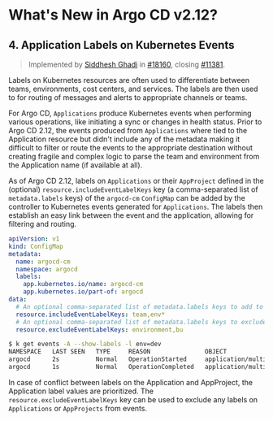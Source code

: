 # What's New in Argo CD v2.12?

## 4. Application Labels on Kubernetes Events

> Implemented by [Siddhesh Ghadi](https://github.com/svghadi) in [#18160](https://github.com/argoproj/argo-cd/pull/18160), closing [#11381](https://github.com/argoproj/argo-cd/issues/11381).

Labels on Kubernetes resources are often used to differentiate between teams, environments, cost centers, and services. The labels are then used to for routing of messages and alerts to appropriate channels or teams.

For Argo CD, `Applications` produce Kubernetes events when performing various operations, like initiating a sync or changes in health status. Prior to Argo CD 2.12, the events produced from `Applications` where tied to the Application resource but didn't include any of the metadata making it difficult to filter or route the events to the appropriate destination without creating fragile and complex logic to parse the team and environment from the Application name (if available at all).

As of Argo CD 2.12, labels on `Applications` or their `AppProject` defined in the (optional) `resource.includeEventLabelKeys` key (a comma-separated list of `metadata.labels` keys) of the `argocd-cm` `ConfigMap` can be added by the controller to Kubernetes events generated for `Applications`. The labels then establish an easy link between the event and the application, allowing for filtering and routing.

```yaml
apiVersion: v1
kind: ConfigMap
metadata:
  name: argocd-cm
  namespace: argocd
  labels:
    app.kubernetes.io/name: argocd-cm
    app.kubernetes.io/part-of: argocd
data:
  # An optional comma-separated list of metadata.labels keys to add to Kubernetes events generated for Applications.
  resource.includeEventLabelKeys: team,env*
  # An optional comma-separated list of metadata.labels keys to exclude from Kubernetes events generated for Applications. Supports wildcards.
  resource.excludeEventLabelKeys: environment,bu
```

```bash
$ k get events -A --show-labels -l env=dev
NAMESPACE   LAST SEEN   TYPE     REASON               OBJECT                         MESSAGE                                                                                 LABELS
argocd      2s          Normal   OperationStarted     application/multi-source-app   admin initiated sync to 0.1.0 (0.1.0),HEAD (6d54e8c1caa74e12256da91285784b6d13c7b0e9)   env=dev,team=kubernetes-admins
argocd      1s          Normal   OperationCompleted   application/multi-source-app   Sync operation to  succeeded                                                            env=dev,team=kubernetes-admins
```

In case of conflict between labels on the Application and AppProject, the Application label values are prioritized. The `resource.excludeEventLabelKeys` key can be used to exclude any labels on `Applications` or `AppProjects` from events.
